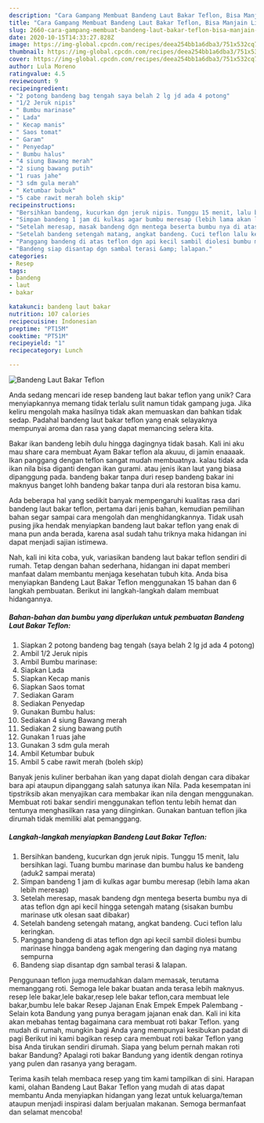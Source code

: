 ```yaml
---
description: "Cara Gampang Membuat Bandeng Laut Bakar Teflon, Bisa Manjain Lidah"
title: "Cara Gampang Membuat Bandeng Laut Bakar Teflon, Bisa Manjain Lidah"
slug: 2660-cara-gampang-membuat-bandeng-laut-bakar-teflon-bisa-manjain-lidah
date: 2020-10-15T14:33:27.828Z
image: https://img-global.cpcdn.com/recipes/deea254bb1a6dba3/751x532cq70/bandeng-laut-bakar-teflon-foto-resep-utama.jpg
thumbnail: https://img-global.cpcdn.com/recipes/deea254bb1a6dba3/751x532cq70/bandeng-laut-bakar-teflon-foto-resep-utama.jpg
cover: https://img-global.cpcdn.com/recipes/deea254bb1a6dba3/751x532cq70/bandeng-laut-bakar-teflon-foto-resep-utama.jpg
author: Lula Moreno
ratingvalue: 4.5
reviewcount: 9
recipeingredient:
- "2 potong bandeng bag tengah saya belah 2 lg jd ada 4 potong"
- "1/2 Jeruk nipis"
- " Bumbu marinase"
- " Lada"
- " Kecap manis"
- " Saos tomat"
- " Garam"
- " Penyedap"
- " Bumbu halus"
- "4 siung Bawang merah"
- "2 siung bawang putih"
- "1 ruas jahe"
- "3 sdm gula merah"
- " Ketumbar bubuk"
- "5 cabe rawit merah boleh skip"
recipeinstructions:
- "Bersihkan bandeng, kucurkan dgn jeruk nipis. Tunggu 15 menit, lalu bersihkan lagi. Tuang bumbu marinase dan bumbu halus ke bandeng (aduk2 sampai merata)"
- "Simpan bandeng 1 jam di kulkas agar bumbu meresap (lebih lama akan lebih meresap)"
- "Setelah meresap, masak bandeng dgn mentega beserta bumbu nya di atas teflon dgn api kecil hingga setengah matang (sisakan bumbu marinase utk olesan saat dibakar)"
- "Setelah bandeng setengah matang, angkat bandeng. Cuci teflon lalu keringkan."
- "Panggang bandeng di atas teflon dgn api kecil sambil diolesi bumbu marinase hingga bandeng agak mengering dan daging nya matang sempurna"
- "Bandeng siap disantap dgn sambal terasi &amp; lalapan."
categories:
- Resep
tags:
- bandeng
- laut
- bakar

katakunci: bandeng laut bakar 
nutrition: 107 calories
recipecuisine: Indonesian
preptime: "PT15M"
cooktime: "PT51M"
recipeyield: "1"
recipecategory: Lunch

---
```



![Bandeng Laut Bakar Teflon](https://img-global.cpcdn.com/recipes/deea254bb1a6dba3/751x532cq70/bandeng-laut-bakar-teflon-foto-resep-utama.jpg)

Anda sedang mencari ide resep bandeng laut bakar teflon yang unik? Cara menyiapkannya memang tidak terlalu sulit namun tidak gampang juga. Jika keliru mengolah maka hasilnya tidak akan memuaskan dan bahkan tidak sedap. Padahal bandeng laut bakar teflon yang enak selayaknya mempunyai aroma dan rasa yang dapat memancing selera kita.

Bakar ikan bandeng lebih dulu hingga dagingnya tidak basah. Kali ini aku mau share cara membuat Ayam Bakar teflon ala akuuu, di jamin enaaaak. Ikan panggang dengan teflon sangat mudah membuatnya. kalau tidak ada ikan nila bisa diganti dengan ikan gurami. atau jenis ikan laut yang biasa dipanggung pada. bandeng bakar tanpa duri resep bandeng bakar ini maknyus banget lohh bandeng bakar tanpa duri ala restoran bisa kamu.

Ada beberapa hal yang sedikit banyak mempengaruhi kualitas rasa dari bandeng laut bakar teflon, pertama dari jenis bahan, kemudian pemilihan bahan segar sampai cara mengolah dan menghidangkannya. Tidak usah pusing jika hendak menyiapkan bandeng laut bakar teflon yang enak di mana pun anda berada, karena asal sudah tahu triknya maka hidangan ini dapat menjadi sajian istimewa.


Nah, kali ini kita coba, yuk, variasikan bandeng laut bakar teflon sendiri di rumah. Tetap dengan bahan sederhana, hidangan ini dapat memberi manfaat dalam membantu menjaga kesehatan tubuh kita. Anda bisa menyiapkan Bandeng Laut Bakar Teflon menggunakan 15 bahan dan 6 langkah pembuatan. Berikut ini langkah-langkah dalam membuat hidangannya.

<!--inarticleads1-->

##### Bahan-bahan dan bumbu yang diperlukan untuk pembuatan Bandeng Laut Bakar Teflon:

1. Siapkan 2 potong bandeng bag tengah (saya belah 2 lg jd ada 4 potong)
1. Ambil 1/2 Jeruk nipis
1. Ambil  Bumbu marinase:
1. Siapkan  Lada
1. Siapkan  Kecap manis
1. Siapkan  Saos tomat
1. Sediakan  Garam
1. Sediakan  Penyedap
1. Gunakan  Bumbu halus:
1. Sediakan 4 siung Bawang merah
1. Sediakan 2 siung bawang putih
1. Gunakan 1 ruas jahe
1. Gunakan 3 sdm gula merah
1. Ambil  Ketumbar bubuk
1. Ambil 5 cabe rawit merah (boleh skip)


Banyak jenis kuliner berbahan ikan yang dapat diolah dengan cara dibakar bara api ataupun dipanggang salah satunya ikan Nila. Pada kesempatan ini tipstriksib akan menyajikan cara membakar ikan nila dengan menggunakan. Membuat roti bakar sendiri menggunakan teflon tentu lebih hemat dan tentunya menghasilkan rasa yang diinginkan. Gunakan bantuan teflon jika dirumah tidak memiliki alat pemanggang. 

<!--inarticleads2-->

##### Langkah-langkah menyiapkan Bandeng Laut Bakar Teflon:

1. Bersihkan bandeng, kucurkan dgn jeruk nipis. Tunggu 15 menit, lalu bersihkan lagi. Tuang bumbu marinase dan bumbu halus ke bandeng (aduk2 sampai merata)
1. Simpan bandeng 1 jam di kulkas agar bumbu meresap (lebih lama akan lebih meresap)
1. Setelah meresap, masak bandeng dgn mentega beserta bumbu nya di atas teflon dgn api kecil hingga setengah matang (sisakan bumbu marinase utk olesan saat dibakar)
1. Setelah bandeng setengah matang, angkat bandeng. Cuci teflon lalu keringkan.
1. Panggang bandeng di atas teflon dgn api kecil sambil diolesi bumbu marinase hingga bandeng agak mengering dan daging nya matang sempurna
1. Bandeng siap disantap dgn sambal terasi &amp; lalapan.


Penggunaan teflon juga memudahkan dalam memasak, terutama memanggang roti. Semoga lele bakar buatan anda terasa lebih maknyus. resep lele bakar,lele bakar,resep lele bakar teflon,cara membuat lele bakar,bumbu lele bakar Resep Jajanan Enak Empek Empek Palembang - Selain kota Bandung yang punya beragam jajanan enak dan. Kali ini kita akan mebahas tentag bagaimana cara membuat roti bakar Teflon. yang mudah di rumah, mungkin bagi Anda yang mempunyai kesibukan padat di pagi Berikut ini kami bagikan resep cara membuat roti bakar Teflon yang bisa Anda tirukan sendiri dirumah. Siapa yang belum pernah makan roti bakar Bandung? Apalagi roti bakar Bandung yang identik dengan rotinya yang pulen dan rasanya yang beragam. 

Terima kasih telah membaca resep yang tim kami tampilkan di sini. Harapan kami, olahan Bandeng Laut Bakar Teflon yang mudah di atas dapat membantu Anda menyiapkan hidangan yang lezat untuk keluarga/teman ataupun menjadi inspirasi dalam berjualan makanan. Semoga bermanfaat dan selamat mencoba!
